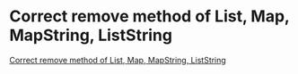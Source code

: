 # Correct remove method of List, Map, MapString, ListString
[Correct remove method of List, Map, MapString, ListString](https://aiwithcloud.com/2022/09/15/correct_remove_method_of_list_map_mapstring_liststring/)